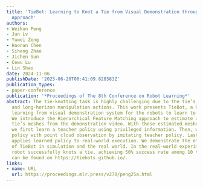 ```yaml
---
title: 'TieBot: Learning to Knot a Tie from Visual Demonstration through a Real-to-Sim-to-Real
  Approach'
authors:
- Weikun Peng
- Jun Lv
- Yuwei Zeng
- Haonan Chen
- Siheng Zhao
- Jichen Sun
- Cewu Lu
- Lin Shao
date: 2024-11-06
publishDate: '2025-06-20T00:41:09.828583Z'
publication_types:
- paper-conference
publication: '*Proceedings of The 8th Conference on Robot Learning*'
abstract: The tie-knotting task is highly challenging due to the tie’s high deformation
  and long-horizon manipulation actions. This work presents TieBot, a Real-to-Sim-to-Real
  learning from visual demonstration system for the robots to learn to knot a tie.
  We introduce the Hierarchical Feature Matching approach to estimate a sequence of
  tie’s meshes from the demonstration video. With these estimated meshes used as subgoals,
  we first learn a teacher policy using privileged information. Then, we learn a student
  policy with point cloud observation by imitating teacher policy. Lastly, our pipeline
  applies learned policy to real-world execution. We demonstrate the effectiveness
  of TieBot in simulation and the real world. In the real-world experiment, a dual-arm
  robot successfully knots a tie, achieving 50% success rate among 10 trials. Videos
  can be found on https://tiebots.github.io/.
links:
- name: URL
  url: https://proceedings.mlr.press/v270/peng25a.html
---
```

